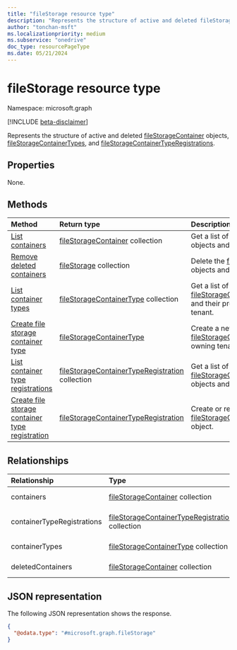 ```yaml
---
title: "fileStorage resource type"
description: "Represents the structure of active and deleted fileStorageContainer objects, fileStorageContainerTypes, and fileStorageContainerTypeRegistrations."
author: "tonchan-msft"
ms.localizationpriority: medium
ms.subservice: "onedrive"
doc_type: resourcePageType
ms.date: 05/21/2024
---
```


# fileStorage resource type

Namespace: microsoft.graph

[!INCLUDE [beta-disclaimer](../../includes/beta-disclaimer.md)]

Represents the structure of active and deleted [fileStorageContainer](../resources/filestoragecontainer.md) objects, [fileStorageContainerTypes](../resources/filestoragecontainer.md), and [fileStorageContainerTypeRegistrations](../resources/filestoragecontainertyperegistration.md).

## Properties
None.

## Methods
|Method|Return type|Description|
|:---|:---|:---|
|[List containers](../api/filestorage-list-containers.md)|[fileStorageContainer](../resources/filestoragecontainer.md) collection|Get a list of the [fileStorageContainer](../resources/filestoragecontainer.md) objects and their properties.|
|[Remove deleted containers](../api/filestorage-delete-deletedcontainers.md)|[fileStorage](../resources/filestorage.md) collection|Delete the [fileStorageContainer](../resources/filestoragecontainer.md) objects and their properties.|
|[List container types](../api/filestorage-list-containertypes.md)|[fileStorageContainerType](../resources/filestoragecontainertype.md) collection|Get a list of the [fileStorageContainerType](../resources/filestoragecontainertype.md) objects and their properties for the current tenant.|
|[Create file storage container type](../api/filestorage-post-containertypes.md)|[fileStorageContainerType](../resources/filestoragecontainertype.md)|Create a new [fileStorageContainerType](../resources/filestoragecontainertype.md) in the owning tenant.|
|[List container type registrations](../api/filestorage-list-containertyperegistrations.md)|[fileStorageContainerTypeRegistration](../resources/filestoragecontainertyperegistration.md) collection|Get a list of the [fileStorageContainerTypeRegistration](../resources/filestoragecontainertyperegistration.md) objects and their properties.|
|[Create file storage container type registration](../api/filestorage-post-containertyperegistrations.md)|[fileStorageContainerTypeRegistration](../resources/filestoragecontainertyperegistration.md)|Create or replace a [fileStorageContainerTypeRegistration](../resources/filestoragecontainertyperegistration.md) object.|

## Relationships
|Relationship|Type|Description|
|:---|:---|:---|
|containers|[fileStorageContainer](../resources/filestoragecontainer.md) collection|The collection of active **fileStorageContainer** resources.|
|containerTypeRegistrations|[fileStorageContainerTypeRegistration](../resources/filestoragecontainertyperegistration.md) collection|The collection of **fileStorageContainerTypeRegistration** resources.|
|containerTypes|[fileStorageContainerType](../resources/filestoragecontainertype.md) collection|The collection of **fileStorageContainerType** resources.|
|deletedContainers|[fileStorageContainer](../resources/filestoragecontainer.md) collection|The collection of deleted **fileStorageContainer** resources.|

## JSON representation

The following JSON representation shows the response. 
<!-- {
  "blockType": "resource",
  "@odata.type": "microsoft.graph.fileStorage"
}-->
``` json
{
  "@odata.type": "#microsoft.graph.fileStorage"
}
```

